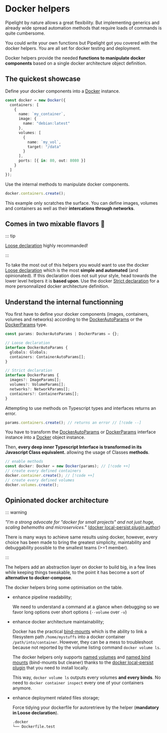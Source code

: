 # Docker helpers <Badge type="warning" text="beta" />

Pipelight by nature allows a great flexibility.
But implementing generics and already wide spread automation methods that require loads of commands is quite cumbersome.

You could write your own functions but Pipelight got you covered with the docker helpers.
You are all set for docker testing and deployment.

Docker helpers provide the needed **functions to manipulate docker components** based on a single docker architecture object definition.

## The quickest showcase

Define your docker components into a [Docker](https://deno.land/x/pipelight/mod.ts?s=Docker) instance.

```ts
const docker = new Docker({
  containers: [
    {
      name: `my_container`,
      image: {
        name: "debian:latest"
      },
      volumes: [
        {
          name: `my_vol`,
          target: "/data"
        }
      ],
      ports: [{ in: 80, out: 8080 }]
    }
  ]
});
```

Use the internal methods to manipulate docker components.

```ts
docker.containers.create();
```

This example only scratches the surface.
You can define images, volumes and containers as well as their **intercations through networks**.

## Comes in two mixable flavors 🍦

::: tip

[Loose declaration](/helpers/docker/loose) highly recommanded!

:::

To take the most out of this helpers you would want to use the docker [Loose declaration](/helpers/docker/loose)
which is the most **simple and automated** (and opinionated).
If this declaration does not suit your style, head towards the lower level helpers it is **based upon**.
Use the docker [Strict declaration](/helpers/docker/loose) for a more personnalized docker architecture definition.

## Understand the internal functionning

You first have to define your docker components (images, containers, volumes and networks)
according to the [DockerAutoParams](https://deno.land/x/pipelight/mod.ts?s=DockerParams)
or the [DockerParams](https://deno.land/x/pipelight/mod.ts?s=DockerParams) type.

```ts
const params: DockerAutoParams | DockerParams = {};
```

```ts
// Loose declaration
interface DockerAutoParams {
  globals: Globals;
  containers: ContainerAutoParams[];
}
```

```ts
// Strict declaration
interface DockerParams {
  images?: ImageParams[];
  volumes?: VolumeParams[];
  networks?: NetworkParams[];
  containers?: ContainerParams[];
}
```

Attempting to use methods on Typescript types and interfaces returns an error.

```ts
params.containers.create(); // returns an error // [!code --]
```

You have to transform the
[DockerAutoParams](https://deno.land/x/pipelight/mod.ts?s=DockerParams)
or [DockerParams](https://deno.land/x/pipelight/mod.ts?s=DockerParams) interface instance
into a [Docker](https://deno.land/x/pipelight/mod.ts?s=Docker) object instance.

Then, **every deep inner Typescript Interface is transformed in its Javascript Class equivalent.**
allowing the usage of Classes **methods**.

```ts
// enable methods
const docker: Docker = new Docker(params); // [!code ++]
// create every defined containers
docker.container.create(); // [!code ++]
// create every defined volumes
docker.volumes.create();
```

## Opinionated docker architecture

::: warning

_"I'm a strong advocate for "docker for small projects" and not just huge, scaling behemoths and microservices."_
([docker local-persist plugin author](https://github.com/MatchbookLab/local-persist))

There is many ways to achieve same results using docker,
however, every choice has been made to bring the greatest simplicity, maintability and debuggability possible
to the smallest teams (>=1 member).

:::

The helpers add an abstraction layer on docker to build big, in a few lines while keeping things tweakable,
to the point it has become a sort of **alternative to docker-compose**.

The docker helpers bring some optimisation on the table.

- enhance pipeline readability;

  We need to understand a command at a glance when debugging so we favor long options over short options (`--volume` over `-v`)

- enhance docker architecture maintainability;

  Docker has the practical [bind-mounts](https://docs.docker.com/storage/bind-mounts/)
  which is the ability to link a filesystem path `/home/mystuffs` into a docker container `/path/into/container`.
  However, they can be a mess to troubleshoot because not reported by the volume listing command `docker volume ls`.

  The docker helpers only supports [named volumes](https://docs.docker.com/storage/volumes/)
  and [named bind mounts](https://github.com/MatchbookLab/local-persist) (bind-mounts but cleaner) thanks to the
  [docker local-persist plugin](https://github.com/MatchbookLab/local-persist) that you need to install locally.

  This way, `docker volume ls` outputs every volumes **and every binds**.
  No need to `docker container inspect` every one of your containers anymore.

- enhance deployment related files storage;

  Force tidying your dockerfile for autoretrieve by the helper
  (**mandatory in Loose declaration**).

  ```sh
  .docker
  └── Dockerfile.test
  ```
